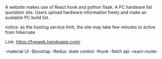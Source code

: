 A website makes use of React hook and python flask. A PC hardware list quotation site. Users upload hardware information freely and make an available PC build list.

notice: as the hosting service limit, the site may take few minutes to active from hibernate

Link: https://fypweb.herokuapp.com/

-material UI
-Boostrap
-Redux: state control
-thunk
-fetch api
-react-router
